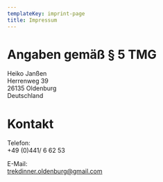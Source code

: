 ```yaml
---
templateKey: imprint-page
title: Impressum
---
```




# Angaben gemäß § 5 TMG

Heiko Janßen\
Herrenweg 39\
26135 Oldenburg\
Deutschland


# Kontakt

Telefon:\
+49 (0)441/ 6 62 53

E-Mail:\
trekdinner.oldenburg@gmail.com